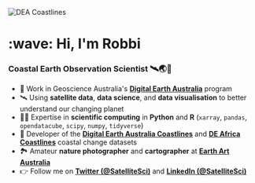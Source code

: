 ![DEA Coastlines](https://github.com/GeoscienceAustralia/dea-coastlines/blob/develop/visualisation/images/DEACoastlines_header.gif)
 
<h1 align="left" id="macropower-title">:wave: Hi, I'm Robbi</h1>
<h3 align="left">Coastal Earth Observation Scientist 🛰️🌏🌊</h3>

- 🏢 Work in Geoscience Australia's **[Digital Earth Australia](https://www.dea.ga.gov.au/)** program
- 🛰️ Using **satellite data**, **data science**, and **data visualisation** to better understand our changing planet
- 👨‍💻 Expertise in **scientific computing** in **Python** and **R** (`xarray`, `pandas`, `opendatacube`, `scipy`, `numpy`, `tidyverse`)
- 🌊 Developer of the **[Digital Earth Australia Coastlines](https://maps.dea.ga.gov.au/story/DEACoastlines)** and **[DE Africa Coastlines](https://maps.digitalearth.africa/story/DEAfricaCoastlines)** coastal change datasets
- 🏞️ Amateur **nature photographer** and **cartographer** at **[Earth Art Australia](https://www.etsy.com/shop/EarthArtAustralia)**
- 👉 Follow me on **[Twitter (@SatelliteSci)](https://twitter.com/SatelliteSci)** and **[LinkedIn (@SatelliteSci)](https://www.linkedin.com/in/satellitesci/)**
